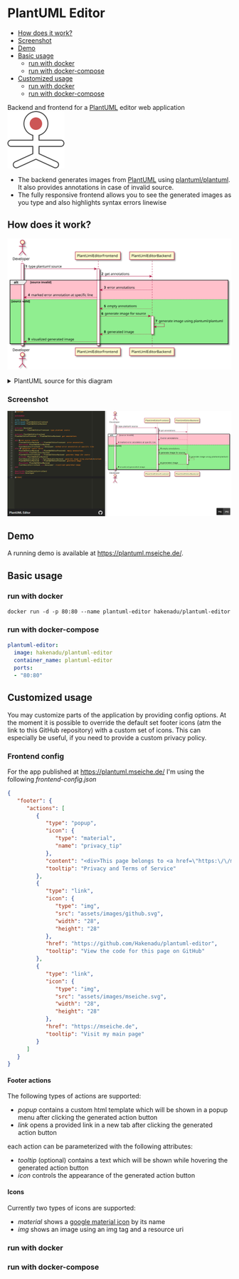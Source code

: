 # PlantUML Editor

* [How does it work?](#how-does-it-work)  
* [Screenshot](#screenshot)
* [Demo](#demo)
* [Basic usage](#basic-usage)
    * [run with docker](#run-with-docker)
    * [run with docker-compose](#run-with-docker-compose) 
* [Customized usage](#customized-usage)
    * [run with docker](#run-with-docker)
    * [run with docker-compose](#run-with-docker-compose) 


Backend and frontend for a [PlantUML](https://plantuml.com/de/) editor web application 
![hakenadu/plantuml-editor logo](./plantuml-editor-frontend/src/favicon.svg)
* The backend generates images from [PlantUML](https://plantuml.com/de/) using [plantuml/plantuml](https://github.com/plantuml/plantuml). It also provides annotations in case of invalid source.
* The fully responsive frontend allows you to see the generated images as you type and also highlights syntax errors linewise

## How does it work?
![Sequence Diagram for hakenadu/plantuml-editor](./misc/plantuml-editor.svg)
<details>
  <summary>PlantUML source for this diagram</summary>
  
  ```
  @startuml

  autonumber

  actor Developer
  participant PlantUmlEditorFrontend
  participant PlantUmlEditorBackend

  activate Developer
  Developer -> PlantUmlEditorFrontend: type plantuml source

  activate PlantUmlEditorFrontend
  PlantUmlEditorFrontend -> PlantUmlEditorBackend: get annotations

  alt #pink source invalid
      PlantUmlEditorBackend --> PlantUmlEditorFrontend: error annotations
      deactivate PlantUmlEditorBackend
      PlantUmlEditorFrontend --> Developer: marked error annotation at specific line
  else #lightgreen source valid
      PlantUmlEditorBackend --> PlantUmlEditorFrontend: empty annotations
      deactivate PlantUmlEditorBackend
      PlantUmlEditorFrontend -> PlantUmlEditorBackend: generate image for source
      activate PlantUmlEditorBackend
      PlantUmlEditorBackend -> PlantUmlEditorBackend: generate image using plantuml/plantuml
      PlantUmlEditorBackend --> PlantUmlEditorFrontend: generated image
      deactivate PlantUmlEditorBackend
      PlantUmlEditorFrontend --> Developer: visualized generated image
  end

  deactivate PlantUmlEditorFrontend
  deactivate Developer

  @enduml
  ```

</details>

### Screenshot
![Screenshot](./misc/plantuml-editor-demo-snapshot.png)

## Demo
A running demo is available at https://plantuml.mseiche.de/.

## Basic usage
### run with docker
```shell
docker run -d -p 80:80 --name plantuml-editor hakenadu/plantuml-editor
```

### run with docker-compose
```yaml
plantuml-editor:
  image: hakenadu/plantuml-editor
  container_name: plantuml-editor
  ports:
  - "80:80"
```

## Customized usage
You may customize parts of the application by providing config options.
At the moment it is possible to override the default set footer icons (atm the link to this GitHub repository) with a custom set of icons.
This can especially be useful, if you need to provide a custom privacy policy.

### Frontend config
For the app published at https://plantuml.mseiche.de/ I'm using the following *frontend-config.json*

```json
{
   "footer": {
      "actions": [
         {
            "type": "popup",
            "icon": {
               "type": "material",
               "name": "privacy_tip"
            },
            "content": "<div>This page belongs to <a href=\"https:\/\/mseiche.de\" target=\"_blank\">mseiche.de<\/a> therefore the following documents also apply for this page:<ul class=\"mb-0\"><li><a href=\"https:\/\/mseiche.de\/privacy-policy\" target=\"_blank\">Privacy Policy<\/a><\/li><li><a href=\"https:\/\/mseiche.de\/terms-of-service\" target=\"_blank\">Terms of Service<\/a><\/li><li><a href=\"https:\/\/mseiche.de\/about\" target=\"_blank\">About<\/a><\/li><\/ul><\/div>",
            "tooltip": "Privacy and Terms of Service"
         },
         {
            "type": "link",
            "icon": {
               "type": "img",
               "src": "assets/images/github.svg",
               "width": "28",
               "height": "28"
            },
            "href": "https://github.com/Hakenadu/plantuml-editor",
            "tooltip": "View the code for this page on GitHub"
         },
         {
            "type": "link",
            "icon": {
               "type": "img",
               "src": "assets/images/mseiche.svg",
               "width": "28",
               "height": "28"
            },
            "href": "https://mseiche.de",
            "tooltip": "Visit my main page"
         }
      ]
   }
}
```

#### Footer actions
The following types of actions are supported:
* *popup* contains a custom html template which will be shown in a popup menu after clicking the generated action button
* *link* opens a provided link in a new tab after clicking the generated action button

each action can be parameterized with the following attributes:
* *tooltip* (optional) contains a text which will be shown while hovering the generated action button
* *icon* controls the appearance of the generated action button

#### Icons
Currently two types of icons are supported:
* *material* shows a [google material icon](https://fonts.google.com/icons) by its name
* *img* shows an image using an img tag and a resource uri

### run with docker

### run with docker-compose
